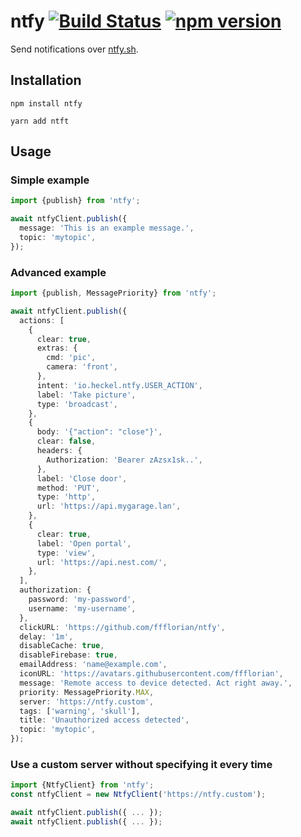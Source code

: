 # ntfy [![Build Status](https://github.com/ffflorian/ntfy/workflows/Build/badge.svg)](https://github.com/ffflorian/ntfy/actions/) [![npm version](https://img.shields.io/npm/v/ntfy.svg?style=flat)](https://www.npmjs.com/package/ntfy)

Send notifications over [ntfy.sh](https://ntfy.sh).

## Installation

```
npm install ntfy
```

```
yarn add ntft
```

## Usage

### Simple example

```ts
import {publish} from 'ntfy';

await ntfyClient.publish({
  message: 'This is an example message.',
  topic: 'mytopic',
});
```

### Advanced example

```ts
import {publish, MessagePriority} from 'ntfy';

await ntfyClient.publish({
  actions: [
    {
      clear: true,
      extras: {
        cmd: 'pic',
        camera: 'front',
      },
      intent: 'io.heckel.ntfy.USER_ACTION',
      label: 'Take picture',
      type: 'broadcast',
    },
    {
      body: '{"action": "close"}',
      clear: false,
      headers: {
        Authorization: 'Bearer zAzsx1sk..',
      },
      label: 'Close door',
      method: 'PUT',
      type: 'http',
      url: 'https://api.mygarage.lan',
    },
    {
      clear: true,
      label: 'Open portal',
      type: 'view',
      url: 'https://api.nest.com/',
    },
  ],
  authorization: {
    password: 'my-password',
    username: 'my-username',
  },
  clickURL: 'https://github.com/ffflorian/ntfy',
  delay: '1m',
  disableCache: true,
  disableFirebase: true,
  emailAddress: 'name@example.com',
  iconURL: 'https://avatars.githubusercontent.com/ffflorian',
  message: 'Remote access to device detected. Act right away.',
  priority: MessagePriority.MAX,
  server: 'https://ntfy.custom',
  tags: ['warning', 'skull'],
  title: 'Unauthorized access detected',
  topic: 'mytopic',
});
```

### Use a custom server without specifying it every time

```ts
import {NtfyClient} from 'ntfy';
const ntfyClient = new NtfyClient('https://ntfy.custom');

await ntfyClient.publish({ ... });
await ntfyClient.publish({ ... });
```
